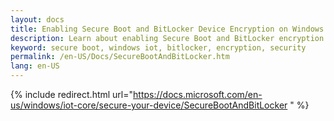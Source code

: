 ```yaml
---
layout: docs
title: Enabling Secure Boot and BitLocker Device Encryption on Windows 10 IoT Core
description: Learn about enabling Secure Boot and BitLocker encryption on your IoT device.
keyword: secure boot, windows iot, bitlocker, encryption, security
permalink: /en-US/Docs/SecureBootAndBitLocker.htm
lang: en-US
---
```

{% include redirect.html url="https://docs.microsoft.com/en-us/windows/iot-core/secure-your-device/SecureBootAndBitLocker " %}
